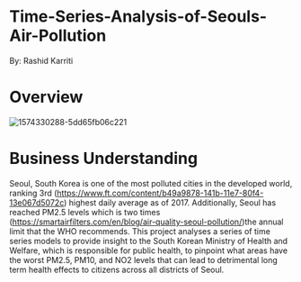 # Time-Series-Analysis-of-Seouls-Air-Pollution
By: Rashid Karriti
# Overview
![1574330288-5dd65fb06c221](https://user-images.githubusercontent.com/82670256/137976642-fc9b6da4-ff5d-451a-949c-142694fd77dc.jpg)


# Business Understanding
Seoul, South Korea is one of the most polluted cities in the developed world, ranking 3rd (https://www.ft.com/content/b49a9878-141b-11e7-80f4-13e067d5072c) highest daily average as of 2017. Additionally, Seoul has reached PM2.5 levels which is two times (https://smartairfilters.com/en/blog/air-quality-seoul-pollution/)the annual limit that the WHO recommends. This project analyses a series of time series models to provide insight to the South Korean Ministry of Health and Welfare, which is responsible for public health, to pinpoint what areas have the worst PM2.5, PM10, and NO2 levels that can lead to detrimental long term health effects to citizens across all districts of Seoul.  
